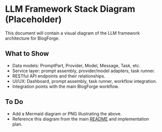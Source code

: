 # LLM Framework Stack Diagram (Placeholder)

This document will contain a visual diagram of the LLM framework architecture for BlogForge.

## What to Show
- Data models: PromptPart, Provider, Model, Message, Task, etc.
- Service layer: prompt assembly, provider/model adapters, task runner.
- RESTful API endpoints and their relationships.
- UI/UX: Dashboard, prompt assembly, task runner, workflow integration.
- Integration points with the main BlogForge workflow.

## To Do
- Add a Mermaid diagram or PNG illustrating the above.
- Reference this diagram from the main [README](./README.md) and implementation plan. 